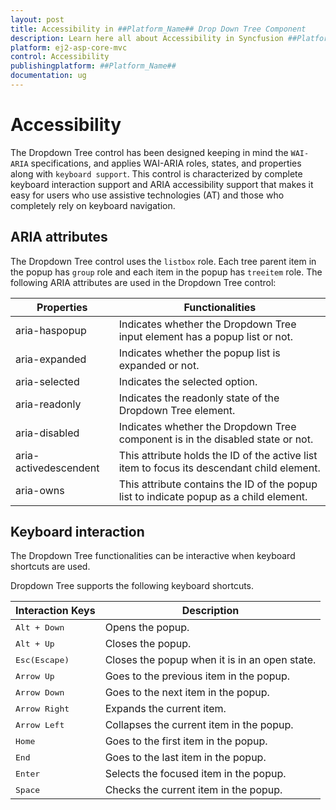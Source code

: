 ```yaml
---
layout: post
title: Accessibility in ##Platform_Name## Drop Down Tree Component
description: Learn here all about Accessibility in Syncfusion ##Platform_Name## Drop Down Tree component and more.
platform: ej2-asp-core-mvc
control: Accessibility
publishingplatform: ##Platform_Name##
documentation: ug
---
```



# Accessibility

The Dropdown Tree control has been designed keeping in mind the `WAI-ARIA` specifications, and applies WAI-ARIA roles, states, and properties along with `keyboard support`. This control is characterized by complete keyboard interaction support and ARIA accessibility support that makes it easy for users who use assistive technologies (AT) and those who completely rely on keyboard navigation.

## ARIA attributes

The Dropdown Tree control uses the `listbox` role. Each tree parent item in the popup has `group` role and each item in the popup has `treeitem` role. The following ARIA attributes are used in the Dropdown Tree control:

| **Properties** | **Functionalities** |
| --- | --- |
| aria-haspopup | Indicates whether the Dropdown Tree input element has a popup list or not. |
| aria-expanded | Indicates whether the popup list is expanded or not. |
| aria-selected | Indicates the selected option. |
| aria-readonly | Indicates the readonly state of the Dropdown Tree element. |
| aria-disabled | Indicates whether the Dropdown Tree component is in the disabled state or not. |
| aria-activedescendent | This attribute holds the ID of the active list item to focus its descendant child element. |
| aria-owns | This attribute contains the ID of the popup list to indicate popup as a child element. |

## Keyboard interaction

The Dropdown Tree functionalities can be interactive when keyboard shortcuts are used.

Dropdown Tree supports the following keyboard shortcuts.

| Interaction Keys | Description |
|------|---------|
| <kbd>Alt + Down</kbd> | Opens the popup. |
| <kbd>Alt + Up</kbd> | Closes the popup. |
| <kbd>Esc(Escape)</kbd> | Closes the popup when it is in an open state. |
| <kbd>Arrow Up</kbd> | Goes to the previous item in the popup. |
| <kbd>Arrow Down</kbd> | Goes to the next item in the popup. |
| <kbd>Arrow Right</kbd> | Expands the current item. |
| <kbd>Arrow Left</kbd> | Collapses the current item in the popup. |
| <kbd>Home</kbd> | Goes to the first item in the popup. |
| <kbd>End</kbd> | Goes to the last item in the popup. |
| <kbd>Enter</kbd> | Selects the focused item in the popup. |
| <kbd>Space</kbd> | Checks the current item in the popup. |
